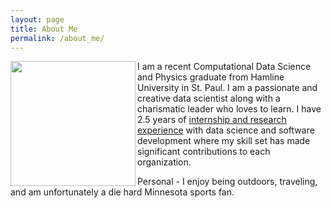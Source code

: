 ```yaml
---
layout: page
title: About Me
permalink: /about_me/
---
```


<img src="Electron Microscope-169.png" align="left" width = "200"/> I am a recent Computational Data Science and Physics graduate from Hamline University in St. Paul. I am a passionate and creative data scientist along with a charismatic leader who loves to learn. I have 2.5 years of [internship and research experience](https://zgriebel.github.io/Experience/) with data science and software development where my skill set has made significant contributions to each organization.

Personal - I enjoy being outdoors, traveling, and am unfortunately a die hard Minnesota sports fan.
